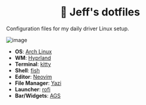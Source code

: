 <h1 align="center">
  <b>🪷 Jeff's dotfiles</b>
</h1>

Configuration files for my daily driver Linux setup.

![image](https://github.com/user-attachments/assets/5320d757-c796-4b03-bf39-087beab32a7e)

- **OS**: [Arch Linux](https://archlinux.org/)
- **WM**: [Hyprland](https://github.com/hyprwm/Hyprland)
- **Terminal**: [kitty](https://github.com/kovidgoyal/kitty)
- **Shell**: [fish](https://github.com/fish-shell/fish-shell)
- **Editor**: [Neovim](https://github.com/neovim/neovim)
- **File Manager**: [Yazi](https://github.com/sxyazi/yazi)
- **Launcher**: [rofi](https://github.com/lbonn/rofi)
- **Bar/Widgets**: [AGS](https://github.com/Aylur/ags) 

